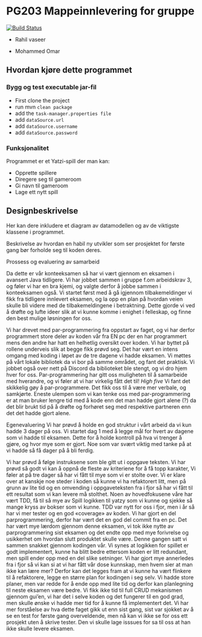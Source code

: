 # PG203 Mappeinnlevering for gruppe <wiseflow gruppenummer>

[![Build Status](https://travis-ci.com/Westerdals/pgr203-2019-konteeeksamen-omamoh18.svg?token=yMbNk68jXyaqW9Hmq6pJ&branch=master)](https://travis-ci.com/Westerdals/pgr203-2019-konteeeksamen-omamoh18)


* Rahil vaseer

* Mohammed Omar

## Hvordan kjøre dette programmet

### Bygg og test executable jar-fil

* First clone the project
* run mvn `clean package`
* add the `task-manager.properties file`
* add `dataSource.url`
* add `dataSource.username`
* add `dataSource.password`
### Funksjonalitet

Programmet er et Yatzi-spill der man kan: 
* Opprette spillere
* Diregere seg til gameroom
* Gi navn til gameroom
* Lage ett nytt spill

## Designbeskrivelse

Her kan dere inkludere et diagram av datamodellen og av de viktigste klassene i programmet.

Beskrivelse av hvordan en habil ny utvikler som ser prosjektet for første gang bør forholde seg til koden deres.

Prossess og evaluering av samarbeid

Da dette er vår konteeksamen så har vi vært gjennom en eksamen i avansert Java tidligere. Vi har jobbet sammen i gruppe f.om arbeidskrav 3, og føler vi har en bra kjemi, og valgte derfor å jobbe sammen i konteeksamen også. Vi startet først med å gå igjennom tilbakemeldinger vi fikk fra tidligere innlevert eksamen, og la opp en plan på hvordan veien skulle bli videre med de tilbakemeldingene i betraktning. Dette gjorde vi ved å drøfte og lufte ideer slik at vi kunne komme i enighet i felleskap, og finne den best mulige løsningen for oss. 

Vi har drevet med par-programmering fra oppstart av faget, og vi har derfor programmert store deler av koden vår fra EN pc der en har programmert mens den andre har hatt en helhetlig oversikt over koden. Vi har byttet på rollene underveis slik at begge fikk prøvd seg. Det har vært en intens omgang med koding i løpet av de tre dagene vi hadde eksamen. Vi møttes på vårt lokale bibliotek da vi bor på samme området, og fant det praktisk. Vi jobbet også over nett på Discord da biblioteket ble stengt, og vi dro hjem hver for oss. Par-programmering har gitt oss muligheten til å samarbeide med hverandre, og vi føler at vi har virkelig fått det til! *High five* 
Vi fant det skikkelig gøy å par-programmere. Det fikk oss til å være mer verbale, og samkjørte. Eneste ulempen som vi kan tenke oss med par-programmering er at man bruker lengre tid med å kode enn det man hadde gjort alene (?) da det blir brukt tid på å drøfte og forhøret seg med respektive partneren enn det det hadde gjort alene.   

Egenevaluering
Vi har prøvd å holde en god struktur i vårt arbeid da vi kun hadde 3 dager på oss. Vi startet dag 1 med å legge mål for hvert av dagene som vi hadde til eksamen. Dette for å holde kontroll på hva vi trenger å gjøre, og hvor mye som er gjort. Noe som var svært viktig med tanke på at vi hadde så få dager på å bli ferdig.

Vi har prøvd å følge instruksene som ble gitt ut i oppgave teksten. Vi har prøvd så godt vi kan å oppnå de fleste av kriteriene for å få topp karakter, Vi føler at på tre dager så har vi fått til mye som vi er stolte over. Vi er klare over at kanskje noe steder i koden så kunne vi ha refaktorert litt, men på grunn av lite tid og en omvending i oppgaveteksten fra i fjor så har vi fått til ett resultat som vi kan levere må stolthet. 
Noen av hovedfokusene våre har vært TDD, få til så mye av Spill logikken til yatzy som vi kunne og sjekke så mange kryss av bokser som vi kunne. TDD var nytt for oss i fjor, men i år så har vi mer tester og en god «coverage» av koden. Vi har gjort en del parprogrammering, derfor har vært det en god del commit fra en pc. 
Det har vært mye lærdom gjennom denne eksamen, vi tok ikke nytte av parprogrammering sist eksamen og det endte opp med mye forivrelse og usikkerhet om hvordan slutt produktet skulle være. Denne gangen satt vi sammen snakket gjennom kodingen vår. 
Vi synes at logikken for spillet er godt implementert, kunne ha blitt bedre ettersom koden er litt redundant, men spill ender opp med en del slike setninger. 
Vi har gjort mye annerledes fra i fjor så vi kan si at vi har fått vår dose kunnskap, men hvem sier at man ikke kan lære mer? 
Derfor kan det legges fram at vi kunne ha vært flinkere til å refaktorere, legge en større plan for kodingen i seg selv. Vi hadde store planer, men var redde for å ende opp med lite tid og derfor kan planlegning til neste eksamen være bedre. Vi fikk ikke tid til full CRUD mekanismen gjennom gui’en, vi har det i selve koden og det fungerer til en god grad, men skulle ønske vi hadde mer tid for å kunne få implementert det.
Vi har mer forståelse av hva dette faget gikk ut enn sist gang, sist var sjokket av å se en test for første gang overveldende, men nå kan vi ikke se for oss ett prosjekt uten å skrive tester. 
Den vi skulle lage isssues for sa til oss at han ikke skulle levere eksamen. 
 



 
  
	


